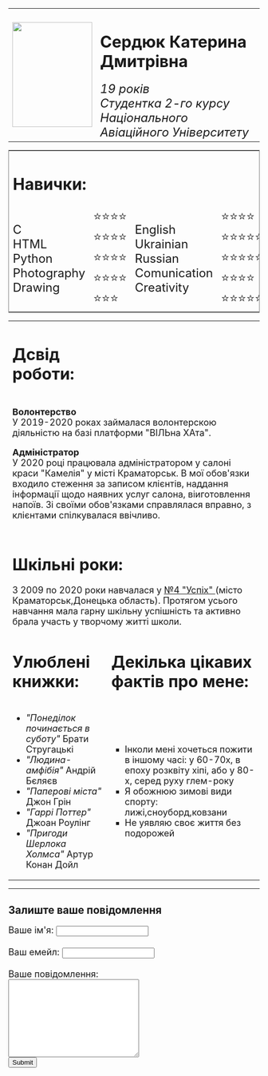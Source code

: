 <!DOCTYPE html>
<html lang="ua">
    <head>
        <meta charset="utf-8">
<title>Персональна сторінка</title>
    </head>
    <body>
        <table  cellpadding="20" cellspacing="5" width="100%">
            <tr  >
            <td align="center"><p><img src="IMG_8622.JPG" width="160" height="210"> </p></td>
            <td>
              <h1> Сердюк Катерина Дмитрівна</h1>
              <font size="5"> <em>19 років<br> Студентка 2-го курсу Національного Авіаційного Університету
            </em></font> 
            </td>
            </tr >
            </table>
            <table frame="border" cellpadding="5" width="70%">
                <tr>
                    <td colspan="2"><h1> Навички:</h1></td></tr><tr>
            <td ><font size="5"> 
                      C <br>
                      HTML <br>
                      Python <br>
                      Photography <br>
                      Drawing <br>
                       </font></td>
                       <td><font size="5">
                        ⭐⭐⭐⭐<br>
                        ⭐⭐⭐⭐<br>
                        ⭐⭐⭐⭐<br>
                        ⭐⭐⭐⭐<br>
                        ⭐⭐⭐<br>
                       </td></font>
                       <td ><font size="5"> 
                      English <br>
                      Ukrainian <br>
                      Russian <br>
                      Comunication <br>
                      Creativity <br></font></td>
                      <td><font size="5"> 
                      ⭐⭐⭐⭐<br>
                      ⭐⭐⭐⭐⭐<br>
                        ⭐⭐⭐⭐⭐<br>
                        ⭐⭐⭐⭐<br>
                        ⭐⭐⭐⭐⭐<br>
                    </td></font>
                </tr> 
                </table>
                <table>
                    <tr>
                <td>
                    <h1>Дсвід роботи: </h1>
                </td></tr><tr>
                <td colspan="2"><font size="4"> 
                  <p> <b>Волонтерство</b></t> <br>
У 2019-2020 роках займалася волонтерскою діяльністю на базі платформи "ВІЛЬна ХАта". <br>
<p> <b>Адміністратор</b></t> <br>
    У 2020 році працювала адміністратором у салоні краси "Камелія" у місті Краматорськ. В мої обов'язки входило стеження за записом клієнтів, наддання інформації щодо наявних услуг салона, віиготовлення напоїв. Зі своїми обов'язками справлялася вправно, з клієнтами спілкувалася ввічливо.<br>
    </td>
            </tr></font>
                <tr>
                    <td colspan="2"> <h1> Шкільні роки:</h1>
             <font size="4"> 
                 З 2009 по 2020 роки навчалася у <a href="http://kramatorsk-school4.edukit.dn.ua/Ліцеї"> №4 "Успіх" </a>(місто Краматорськ,Донецька область).
                        Протягом усього навчання мала гарну шкільну успішність та активно брала участь у творчому житті школи.</font>
                    </td>
                </tr>
                    <tr>
                        <td  ><h1>Улюблені книжки:</h1>
                        </td>
                    <td>
                        <h1>Декілька цікавих фактів про мене:</h1>
                    </td></tr>
<tr><td>                            
    <font size="4"> <ul>
                                <li><em>"Понеділок починається в суботу"</em>  Брати Стругацькі</li>
                                <li><em>"Людина-амфібія"</em>  Андрій Бєляєв</li>
                                <li><em>"Паперові міста"</em>  Джон Грін</li>
                                <li><em>"Гаррі Поттер"</em>   Джоан Роулінг</li>
                                <li><em>"Пригоди Шерлока Холмса"</em>   Артур Конан Дойл</li>
                             </font> </ul></td>
                        <td>
                                <ul> <font size="4">
                                <li type="square">Інколи мені хочеться пожити в іншому часі: у 60-70х, в епоху розквіту хіпі, або у 80-х, серед руху глем-року</li>
                                <li type="square">Я обожнюю зимові види спорту: лижі,сноуборд,ковзани</li>
                                <li type="square">Не уявляю своє життя без подорожей</li>
                            </ul></font>
                        </td>
</tr>
            </table>
            <hr>
            <h2>Залиште ваше повідомлення</h2>
            <font size="4">
            <form action="mailto:e.serdyuk02@gmail.com" method="post" enctype="text/plain">
            <Label for="">Ваше ім'я:</Label> <input type="text" name="name" >
             <br><br>
             <Label for=""> Ваш емейл:</Label> <input type="email" name="email" >
           <br><br>
           <Label for="">Ваше повідомлення:</Label><br>
            <textarea rows="10" cols="30"></textarea><br>
            <input type="submit">
    </font></form>
    </body>

